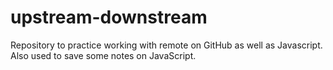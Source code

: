 # upstream-downstream
Repository to practice working with remote on GitHub as well as Javascript.
Also used to save some notes on JavaScript.
